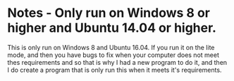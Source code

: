 # Notes - Only run on Windows 8 or higher and Ubuntu 14.04 or higher.
This is only run on Windows 8 and Ubuntu 16.04. If you run it on the lite mode, and then you have bugs to fix when your computer does not meet thes requirements and so that is why I had a new program to do it, and then I do create a program that is only run this when it meets it's requirements.

